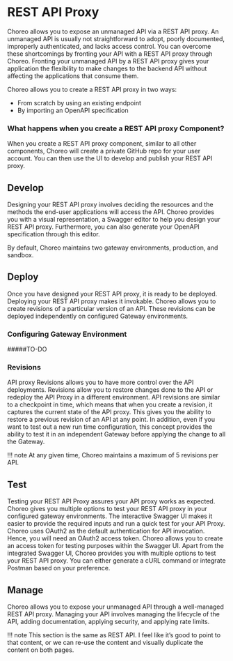 # REST API Proxy

Choreo allows you to expose an unmanaged API via a REST API proxy. An unmanaged API is usually not straightforward to adopt, poorly documented, improperly authenticated, and lacks access control. You can overcome these shortcomings by fronting your API with a REST API proxy through Choreo. Fronting your unmanaged API by a REST API proxy gives your application the flexibility to make changes to the backend API without affecting the applications that consume them.

Choreo allows you to create a REST API proxy in two ways:
- From scratch by using an existing endpoint
- By importing an OpenAPI specification

### What happens when you create a REST API proxy Component?

When you create a REST API proxy component, similar to all other components, Choreo will create a private GitHub repo for your user account. You can then use the UI to develop and publish your REST API proxy. 


## Develop

Designing your REST API proxy involves deciding the resources and the methods the end-user applications will access the API. Choreo provides you with a visual representation, a Swagger editor to help you design your REST API proxy. Furthermore, you can also generate your OpenAPI specification through this editor.

By default, Choreo maintains two gateway environments, production, and sandbox. 

## Deploy

Once you have designed your REST API proxy, it is ready to be deployed. Deploying your REST API proxy makes it invokable. 
Choreo allows you to create revisions of a particular version of an API. These revisions can be deployed independently on configured Gateway environments. 

### Configuring Gateway Environment

#####TO-DO

### Revisions
API proxy Revisions allows you to have more control over the API deployments. Revisions allow you to restore changes done to the API or redeploy the API Proxy in a different environment. API revisions are similar to a checkpoint in time, which means that when you create a revision, it captures the current state of the API proxy. This gives you the ability to restore a previous revision of an API at any point. In addition, even if you want to test out a new run time configuration, this concept provides the ability to test it in an independent Gateway before applying the change to all the Gateway.

!!! note
At any given time, Choreo maintains a maximum of 5 revisions per API.


## Test
Testing your REST API Proxy assures your API proxy works as expected. Choreo gives you multiple options to test your REST API proxy in your configured gateway environments. The interactive Swagger UI makes it easier to provide the required inputs and run a quick test for your API Proxy. 
Choreo uses OAuth2 as the default authentication for API invocation. Hence, you will need an OAuth2 access token. Choreo allows you to create an access token for testing purposes within the Swagger UI. 
Apart from the integrated Swagger UI, Choreo provides you with multiple options to test your REST API proxy. You can either generate a cURL command or integrate Postman based on your preference.

## Manage

Choreo allows you to expose your unmanaged API through a well-managed REST API proxy. 
Managing your API involves managing the lifecycle of the API, adding documentation, applying security, and applying rate limits.  

!!! note
This section is the same as REST API. I feel like it’s good to point to that content, or we can re-use the content and visually duplicate the content on both pages. 


